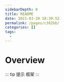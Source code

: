 ```yaml
---
sidebarDepth: 0
title: README
date: 2021-03-20 18:39:52
permalink: /pages/c382bb/
categories: []
tags: 
  - 
---
```


# Overview

::: tip 提示
框架
:::